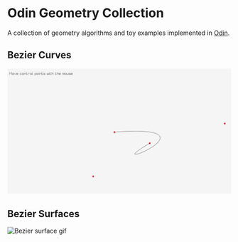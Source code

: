 # Odin Geometry Collection

A collection of geometry algorithms and toy examples implemented in [Odin](https://odin-lang.org/).

## Bezier Curves

![Bezier curve gif](https://github.com/nahumfarchi/odin-geometry/blob/main/src/bezier-curve/bazier-curve.gif)

## Bezier Surfaces

![Bezier surface gif](https://github.com/nahumfarchi/odin-geometry/blob/main/src/bezier-surface/bazier-surface3.gif)

